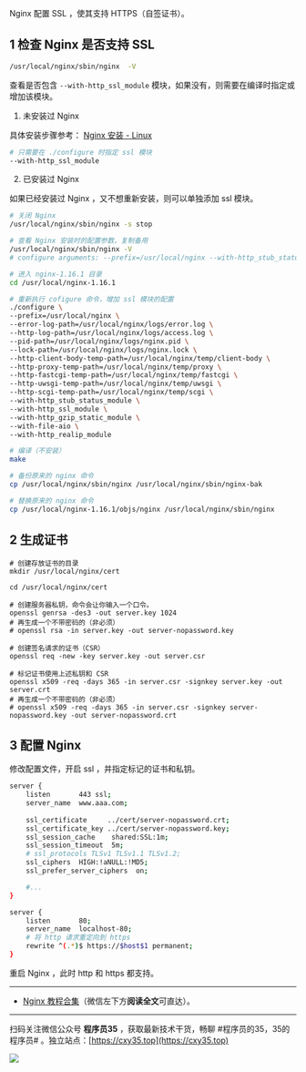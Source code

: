Nginx 配置 SSL ，使其支持 HTTPS（自签证书）。
<!-- more -->

## 1 检查 Nginx 是否支持 SSL

```bash
/usr/local/nginx/sbin/nginx  -V
```

查看是否包含 `--with-http_ssl_module` 模块，如果没有，则需要在编译时指定或增加该模块。

1. 未安装过 Nginx

具体安装步骤参考： [Nginx 安装 - Linux](https://mp.weixin.qq.com/s/UypOmZsfZmiAz3_FTk3z7Q)

```bash
# 只需要在 ./configure 时指定 ssl 模块
--with-http_ssl_module
```

2. 已安装过 Nginx

如果已经安装过 Nginx ，又不想重新安装，则可以单独添加 ssl 模块。

```bash
# 关闭 Nginx
/usr/local/nginx/sbin/nginx -s stop

# 查看 Nginx 安装时的配置参数，复制备用
/usr/local/nginx/sbin/nginx -V
# configure arguments: --prefix=/usr/local/nginx --with-http_stub_status_module --with-http_gzip_static_module ...

# 进入 nginx-1.16.1 目录
cd /usr/local/nginx-1.16.1

# 重新执行 cofigure 命令，增加 ssl 模块的配置
./configure \
--prefix=/usr/local/nginx \
--error-log-path=/usr/local/nginx/logs/error.log \
--http-log-path=/usr/local/nginx/logs/access.log \
--pid-path=/usr/local/nginx/logs/nginx.pid \
--lock-path=/usr/local/nginx/logs/nginx.lock \
--http-client-body-temp-path=/usr/local/nginx/temp/client-body \
--http-proxy-temp-path=/usr/local/nginx/temp/proxy \
--http-fastcgi-temp-path=/usr/local/nginx/temp/fastcgi \
--http-uwsgi-temp-path=/usr/local/nginx/temp/uwsgi \
--http-scgi-temp-path=/usr/local/nginx/temp/scgi \
--with-http_stub_status_module \
--with-http_ssl_module \
--with-http_gzip_static_module \
--with-file-aio \
--with-http_realip_module

# 编译（不安装）
make

# 备份原来的 nginx 命令
cp /usr/local/nginx/sbin/nginx /usr/local/nginx/sbin/nginx-bak

# 替换原来的 nginx 命令
cp /usr/local/nginx-1.16.1/objs/nginx /usr/local/nginx/sbin/nginx
```

## 2 生成证书

```
# 创建存放证书的目录
mkdir /usr/local/nginx/cert

cd /usr/local/nginx/cert

# 创建服务器私钥，命令会让你输入一个口令。
openssl genrsa -des3 -out server.key 1024
# 再生成一个不带密码的（非必须）
# openssl rsa -in server.key -out server-nopassword.key

# 创建签名请求的证书（CSR）
openssl req -new -key server.key -out server.csr

# 标记证书使用上述私钥和 CSR
openssl x509 -req -days 365 -in server.csr -signkey server.key -out server.crt
# 再生成一个不带密码的（非必须）
# openssl x509 -req -days 365 -in server.csr -signkey server-nopassword.key -out server-nopassword.crt
```

## 3 配置 Nginx

修改配置文件，开启 ssl ，并指定标记的证书和私钥。

```bash
server {
    listen       443 ssl;
    server_name  www.aaa.com;
    
    ssl_certificate     ../cert/server-nopassword.crt;
    ssl_certificate_key ../cert/server-nopassword.key;
    ssl_session_cache    shared:SSL:1m;
    ssl_session_timeout  5m;
    # ssl_protocols TLSv1 TLSv1.1 TLSv1.2;
    ssl_ciphers  HIGH:!aNULL:!MD5;
    ssl_prefer_server_ciphers  on;

    #...
}

server {
    listen       80;
    server_name  localhost-80;
    # 将 http 请求重定向到 https
    rewrite ^(.*)$ https://$host$1 permanent;
}
```

重启 Nginx ，此时 http 和 https 都支持。

---

- [Nginx 教程合集](https://mp.weixin.qq.com/s/TdLki2vnjW4hKUz_BgzEHg)（微信左下方**阅读全文**可直达）。


---

扫码关注微信公众号 **程序员35** ，获取最新技术干货，畅聊 #程序员的35，35的程序员# 。独立站点：[https://cxy35.top](https://cxy35.top)

![](https://oscimg.oschina.net/oscnet/up-285838b9c516db5bb1ba760f292f2346078.JPEG)